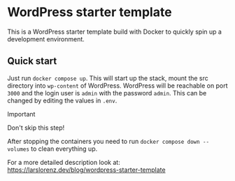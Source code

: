 # WordPress starter template

This is a WordPress starter template build with Docker to quickly spin up a development environment.

## Quick start

Just run `docker compose up`. This will start up the stack, mount the src directory into `wp-content`
of WordPress. WordPress will be reachable on port `3000` and the login user is `admin` with the
password `admin`. This can be changed by editing the values in `.env`.

> [!IMPORTANT]  
> Don't skip this step!

After stopping the containers you need to run `docker compose down --volumes` to clean everything
up. 

For a more detailed description look at: https://larslorenz.dev/blog/wordpress-starter-template